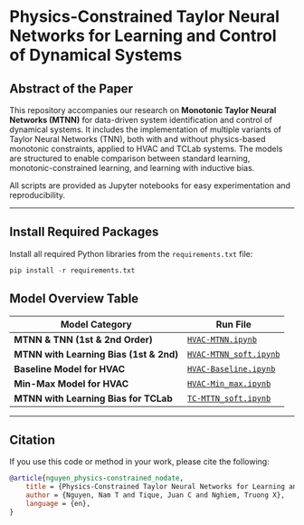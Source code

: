 # Physics-Constrained Taylor Neural Networks for Learning and Control of Dynamical Systems

## Abstract of the Paper

This repository accompanies our research on **Monotonic Taylor Neural Networks (MTNN)** for data-driven system identification and control of dynamical systems. It includes the implementation of multiple variants of Taylor Neural Networks (TNN), both with and without physics-based monotonic constraints, applied to HVAC and TCLab systems. The models are structured to enable comparison between standard learning, monotonic-constrained learning, and learning with inductive bias. 

All scripts are provided as Jupyter notebooks for easy experimentation and reproducibility.

---
## Install Required Packages
Install all required Python libraries from the `requirements.txt` file:

```python
pip install -r requirements.txt
```

## Model Overview Table

| Model Category                        | Run File                        |
|--------------------------------------|---------------------------------|
| **MTNN & TNN (1st & 2nd Order)**     | [`HVAC-MTNN.ipynb`](HVAC-MTNN.ipynb)               |
| **MTNN with Learning Bias (1st & 2nd)** | [`HVAC-MTNN_soft.ipynb`](HVAC-MTNN_soft.ipynb)     |
| **Baseline Model for HVAC**          | [`HVAC-Baseline.ipynb`](HVAC-Baseline.ipynb)       |
| **Min-Max Model for HVAC**           | [`HVAC-Min_max.ipynb`](HVAC-Min_max.ipynb)         |
| **MTNN with Learning Bias for TCLab**| [`TC-MTTN_soft.ipynb`](TC-MTTN_soft.ipynb)         |

---

## Citation

If you use this code or method in your work, please cite the following:

```bibtex
@article{nguyen_physics-constrained_nodate,
    title = {Physics-Constrained Taylor Neural Networks for Learning and Control of Dynamical Systems},
    author = {Nguyen, Nam T and Tique, Juan C and Nghiem, Truong X},
    language = {en},
}
